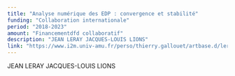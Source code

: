 ```yaml
---
title: "Analyse numérique des EDP : convergence et stabilité"
funding: "Collaboration internationale"
period: "2018-2023"
amount: "Financementdfd collaboratif"
description: "JEAN LERAY JACQUES-LOUIS LIONS"
link: "https://www.i2m.univ-amu.fr/perso/thierry.gallouet/artbase.d/leraylions.pdf"
---
```


JEAN LERAY JACQUES-LOUIS LIONS
